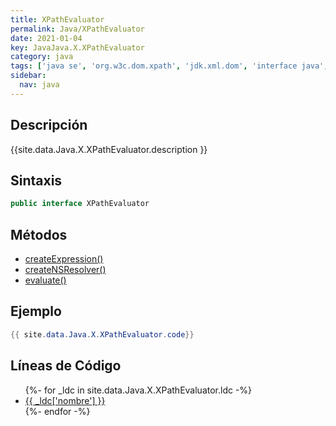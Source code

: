 ```yaml
---
title: XPathEvaluator
permalink: Java/XPathEvaluator
date: 2021-01-04
key: JavaJava.X.XPathEvaluator
category: java
tags: ['java se', 'org.w3c.dom.xpath', 'jdk.xml.dom', 'interface java', 'Java 1.0']
sidebar: 
  nav: java
---
```


## Descripción
{{site.data.Java.X.XPathEvaluator.description }}

## Sintaxis
~~~java
public interface XPathEvaluator
~~~

## Métodos
* [createExpression()](/Java/XPathEvaluator/createExpression)
* [createNSResolver()](/Java/XPathEvaluator/createNSResolver)
* [evaluate()](/Java/XPathEvaluator/evaluate)

## Ejemplo
~~~java
{{ site.data.Java.X.XPathEvaluator.code}}
~~~

## Líneas de Código
<ul>
{%- for _ldc in site.data.Java.X.XPathEvaluator.ldc -%}
   <li>
       <a href="{{_ldc['url'] }}">{{ _ldc['nombre'] }}</a>
   </li>
{%- endfor -%}
</ul>
